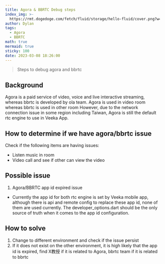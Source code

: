 ```yaml
---
title: Agora & BBRTC Debug steps
index_img: >-
  https://rmt.dogedoge.com/fetch/fluid/storage/hello-fluid/cover.png?w=480&fmt=webp
author: Dylan
tags:
  - Agora
  - BBRTC
math: true
mermaid: true
sticky: 100
date: 2023-03-08 18:26:00
---
```

>Steps to debug agora and bbrtc

## Background
Agora is a paid service of video, voice and live interactive streaming, whereas bbrtc is developed by ola team.
Agora is used in video room whereas bbrtc is used in other room
However, due to the network connection issue in some region including Taiwan, Agora is still the default rtc engine to use in Veeka App.

## How to determine if we have agora/bbrtc issue
Check if the following items are having issues:
- Listen music in room
- Video call and see if other can view the video

## Possible issue
1. Agora/BBRTC app id expired issue
- Currently the app id for both rtc engine is set by Veeka mobile app, although there is api and remote config to replace these app id, none of them are used currently. The developer_options.dart should be the only source of truth when it comes to the app id configuration.


## How to solve
1. Change to different environment and check if the issue persist
2. If it does not exist on the other environment, it is high likely that the app id is expired, find X教授 if it is related to Agora, bbrtc team if it is related to bbrtc
